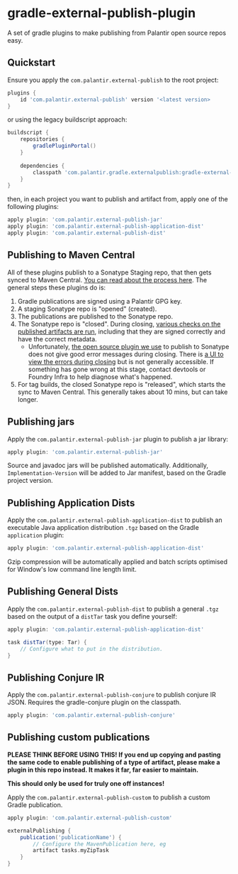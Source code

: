 # gradle-external-publish-plugin

A set of gradle plugins to make publishing from Palantir open source repos easy.

## Quickstart

Ensure you apply the `com.palantir.external-publish` to the root project:

```gradle
plugins {
    id 'com.palantir.external-publish' version '<latest version>
}
```

or using the legacy buildscript approach:

```gradle
buildscript {
    repositories {
        gradlePluginPortal()
    }
    
    dependencies {
        classpath 'com.palantir.gradle.externalpublish:gradle-external-publish-plugin:<latest version>'
    }
}
```

then, in each project you want to publish and artifact from, apply one of the following plugins:

```gradle
apply plugin: 'com.palantir.external-publish-jar'
apply plugin: 'com.palantir.external-publish-application-dist'
apply plugin: 'com.palantir.external-publish-dist'
```

## Publishing to Maven Central

All of these plugins publish to a Sonatype Staging repo, that then gets synced to Maven Central. [You can read about the process here](https://central.sonatype.org/pages/ossrh-guide.html). The general steps these plugins do is:

1. Gradle publications are signed using a Palantir GPG key.
1. A staging Sonatype repo is "opened" (created).
1. The publications are published to the Sonatype repo.
1. The Sonatype repo is "closed". During closing, [various checks on the published artifacts are run](https://central.sonatype.org/pages/requirements.html), including that they are signed correctly and have the correct metadata.
   * Unfortunately, [the open source plugin we use](https://github.com/gradle-nexus/publish-plugin) to publish to Sonatype does not give good error messages during closing. There is [a UI to view the errors during closing](https://oss.sonatype.org/) but is not generally accessible. If something has gone wrong at this stage, contact devtools or Foundry Infra to help diagnose what's happened.
1. For tag builds, the closed Sonatype repo is "released", which starts the sync to Maven Central. This generally takes about 10 mins, but can take longer.

## Publishing jars

Apply the `com.palantir.external-publish-jar` plugin to publish a jar library:

```gradle
apply plugin: 'com.palantir.external-publish-jar'
```

Source and javadoc jars will be published automatically. Additionally, `Implementation-Version` will be added to Jar manifest, based on the Gradle project version.

## Publishing Application Dists

Apply the `com.palantir.external-publish-application-dist` to publish an executable Java application distribution `.tgz` based on the Gradle `application` plugin:

```gradle
apply plugin: 'com.palantir.external-publish-application-dist'
```

Gzip compression will be automatically applied and batch scripts optimised for Window's low command line length limit.

## Publishing General Dists

Apply the `com.palantir.external-publish-dist` to publish a general `.tgz` based on the output of a `distTar` task you define yourself:

```gradle
apply plugin: 'com.palantir.external-publish-application-dist'

task distTar(type: Tar) {
    // Configure what to put in the distribution.
}
```

## Publishing Conjure IR

Apply the `com.palantir.external-publish-conjure` to publish conjure IR JSON. Requires the gradle-conjure plugin on the classpath. 

```gradle
apply plugin: 'com.palantir.external-publish-conjure'
```

## Publishing custom publications

**PLEASE THINK BEFORE USING THIS! If you end up copying and pasting the same code to enable publishing of a type of artifact, please make a plugin in this repo instead. It makes it far, far easier to maintain.**

**This should only be used for truly one off instances!**

Apply the `com.palantir.external-publish-custom` to publish a custom Gradle publication.

```gradle
apply plugin: 'com.palantir.external-publish-custom'

externalPublishing {
    publication('publicationName') {
        // Configure the MavenPublication here, eg
        artifact tasks.myZipTask
    }
}
```
